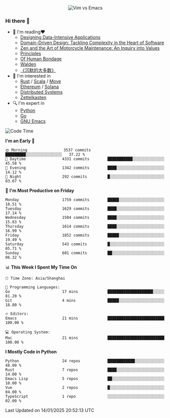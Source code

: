 <p align="center">
    <img src="https://gist.githubusercontent.com/coldnight/e696baffb094e71c96cb302118878eae/raw/40ea5053a6f66cc65f90f437e4173497da225958/banner.gif" alt="Vim vs Emacs" />
</p>

### Hi there 👋

- 📖 I'm reading❤️
    + [Designing Data-Intensive Applications](https://www.oreilly.com/library/view/designing-data-intensive-applications/9781491903063/)
    + [Domain-Driven Design: Tackling Complexity in the Heart of Software](https://www.dddcommunity.org/book/evans_2003/)
    + [Zen and the Art of Motorcycle Maintenance: An Inquiry into Values](https://en.wikipedia.org/wiki/Zen_and_the_Art_of_Motorcycle_Maintenance)
    + [Principles](https://www.principles.com/)
    + [Of Human Bondage](https://en.wikipedia.org/wiki/Of_Human_Bondage)
    + [Walden](https://en.wikipedia.org/wiki/Walden)
    + [《沉默的大多数》](https://en.wikipedia.org/wiki/Silent_majority)
- 🌱 I'm interested in
    + [Rust](https://www.rust-lang.org/) / [Scala](https://www.scala-lang.org/) / [Move](https://github.com/move-language/move/)
    + [Ethereum](https://ethereum.org/en/) / [Solana](https://solana.com/)
	+ [Distributed Systems](https://www.linuxzen.com/notes/topics/20200320174417_%E5%88%86%E5%B8%83%E5%BC%8F/)
	+ [Zettelkasten](https://www.linuxzen.com/notes/notes/20220120080920-slip_box/)
- 🔍 I'm expert in
    + [Python](https://www.python.org/)
    + [Go](https://go.dev/)
    + [GNU Emacs](https://www.gnu.org/software/emacs/)

<!--START_SECTION:waka-->
![Code Time](http://img.shields.io/badge/Code%20Time-3%2C208%20hrs%2044%20mins-blue)

**I'm an Early 🐤** 

```text
🌞 Morning                3537 commits        █████████░░░░░░░░░░░░░░░░   37.22 % 
🌆 Daytime                4331 commits        ███████████░░░░░░░░░░░░░░   45.58 % 
🌃 Evening                1342 commits        ████░░░░░░░░░░░░░░░░░░░░░   14.12 % 
🌙 Night                  292 commits         █░░░░░░░░░░░░░░░░░░░░░░░░   03.07 % 
```
📅 **I'm Most Productive on Friday** 

```text
Monday                   1759 commits        █████░░░░░░░░░░░░░░░░░░░░   18.51 % 
Tuesday                  1629 commits        ████░░░░░░░░░░░░░░░░░░░░░   17.14 % 
Wednesday                1504 commits        ████░░░░░░░░░░░░░░░░░░░░░   15.83 % 
Thursday                 1614 commits        ████░░░░░░░░░░░░░░░░░░░░░   16.99 % 
Friday                   1852 commits        █████░░░░░░░░░░░░░░░░░░░░   19.49 % 
Saturday                 543 commits         █░░░░░░░░░░░░░░░░░░░░░░░░   05.71 % 
Sunday                   601 commits         ██░░░░░░░░░░░░░░░░░░░░░░░   06.32 % 
```


📊 **This Week I Spent My Time On** 

```text
🕑︎ Time Zone: Asia/Shanghai

💬 Programming Languages: 
Go                       17 mins             ████████████████████░░░░░   81.20 % 
Git                      4 mins              █████░░░░░░░░░░░░░░░░░░░░   18.80 % 

🔥 Editors: 
Emacs                    21 mins             █████████████████████████   100.00 % 

💻 Operating System: 
Mac                      21 mins             █████████████████████████   100.00 % 
```

**I Mostly Code in Python** 

```text
Python                   24 repos            ████████████░░░░░░░░░░░░░   48.00 % 
Rust                     7 repos             ████░░░░░░░░░░░░░░░░░░░░░   14.00 % 
Emacs Lisp               5 repos             ██░░░░░░░░░░░░░░░░░░░░░░░   10.00 % 
Vue                      2 repos             █░░░░░░░░░░░░░░░░░░░░░░░░   04.00 % 
TypeScript               1 repo              ░░░░░░░░░░░░░░░░░░░░░░░░░   02.00 % 
```




 Last Updated on 14/01/2025 20:52:13 UTC
<!--END_SECTION:waka-->
